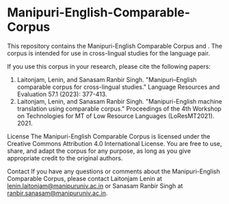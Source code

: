 # Manipuri-English-Comparable-Corpus

This repository contains the Manipuri-English Comparable Corpus and . The corpus is intended for use in cross-lingual studies for the language pair.


If you use this corpus in your research, please cite the following papers:


1. Laitonjam, Lenin, and Sanasam Ranbir Singh. "Manipuri–English comparable corpus for cross-lingual studies." Language Resources and Evaluation 57.1 (2023): 377-413.
2. Laitonjam, Lenin, and Sanasam Ranbir Singh. "Manipuri-English machine translation using comparable corpus." Proceedings of the 4th Workshop on Technologies for MT of Low Resource Languages (LoResMT2021). 2021.

License
The Manipuri-English Comparable Corpus is licensed under the Creative Commons Attribution 4.0 International License. You are free to use, share, and adapt the corpus for any purpose, as long as you give appropriate credit to the original authors.


Contact
If you have any questions or comments about the Manipuri-English Comparable Corpus, please contact Laitonjam Lenin at lenin.laitonjam@manipuruniv.ac.in or Sanasam Ranbir Singh at ranbir.sanasam@manipuruniv.ac.in.
